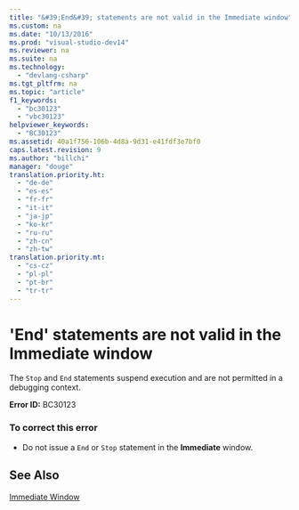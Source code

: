 ```yaml
---
title: "&#39;End&#39; statements are not valid in the Immediate window"
ms.custom: na
ms.date: "10/13/2016"
ms.prod: "visual-studio-dev14"
ms.reviewer: na
ms.suite: na
ms.technology: 
  - "devlang-csharp"
ms.tgt_pltfrm: na
ms.topic: "article"
f1_keywords: 
  - "bc30123"
  - "vbc30123"
helpviewer_keywords: 
  - "BC30123"
ms.assetid: 40a1f756-106b-4d8a-9d31-e41fdf3e7bf0
caps.latest.revision: 9
ms.author: "billchi"
manager: "douge"
translation.priority.ht: 
  - "de-de"
  - "es-es"
  - "fr-fr"
  - "it-it"
  - "ja-jp"
  - "ko-kr"
  - "ru-ru"
  - "zh-cn"
  - "zh-tw"
translation.priority.mt: 
  - "cs-cz"
  - "pl-pl"
  - "pt-br"
  - "tr-tr"
---
```

# &#39;End&#39; statements are not valid in the Immediate window
The `Stop` and `End` statements suspend execution and are not permitted in a debugging context.  
  
 **Error ID:** BC30123  
  
### To correct this error  
  
-   Do not issue a `End` or `Stop` statement in the **Immediate** window.  
  
## See Also  
 [Immediate Window](../reference/immediate-window.md)